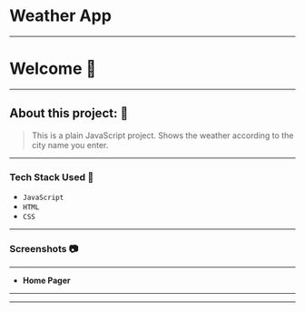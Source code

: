 # Weather App
---

# Welcome 👋

---

## About this project: 🙌
> This is a plain JavaScript project. Shows the weather according to the city name you enter.
---

### Tech Stack Used 🔧

- `JavaScript`
- `HTML`
- `CSS`

---


### Screenshots :camera:

---

- **Home Pager**
---



---

